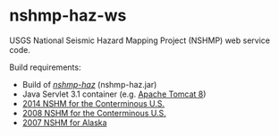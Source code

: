 nshmp-haz-ws
============

USGS National Seismic Hazard Mapping Project (NSHMP) web service code.

Build requirements:
* Build of *[nshmp-haz](https://github.com/usgs/nshmp-haz)* (nshmp-haz.jar)
* Java Servlet 3.1 container (e.g. [Apache Tomcat 8](https://tomcat.apache.org))
* [2014 NSHM for the Conterminous U.S.](https://github.com/usgs/nshm-cous-2014)
* [2008 NSHM for the Conterminous U.S.](https://github.com/usgs/nshm-cous-2008)
* [2007 NSHM for Alaska](https://github.com/usgs/nshm-ak-2007)

